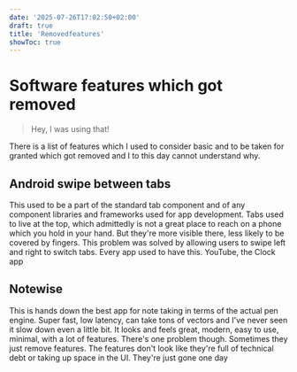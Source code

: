 ```yaml
---
date: '2025-07-26T17:02:50+02:00'
draft: true
title: 'Removedfeatures'
showToc: true
---
```


# Software features which got removed

> Hey, I was using that!

There is a list of features which I used to consider basic and to be taken for
granted which got removed and I to this day cannot understand why. 

## Android swipe between tabs

This used to be a part of the standard tab component and of any component
libraries and frameworks used for app development. 
Tabs used to live at the top, which admittedly is not a great place to reach on
a phone which you hold in your hand. But they're more visible there, less likely
to be covered by fingers. 
This problem was solved by allowing users to swipe left and right to switch
tabs. Every app used to have this. YouTube, the Clock app

## Notewise

This is hands down the best app for note taking in terms of the actual pen
engine. Super fast, low latency, can take tons of vectors and I've never seen
it slow down even a little bit. It looks and feels great, modern, easy to use,
minimal, with a lot of features. There's one problem though. Sometimes they just
remove features. The features don't look like they're full of technical debt or
taking up space in the UI. They're just gone one day


